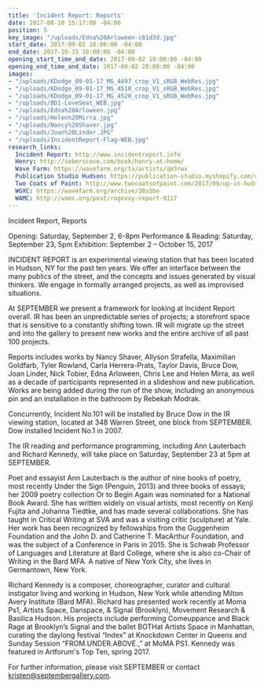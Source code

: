 ```yaml
---
title: 'Incident Report: Reports'
date: 2017-08-10 15:17:00 -04:00
position: 5
key_image: "/uploads/Edna%20Arloween-c81d3d.jpg"
start_date: 2017-09-02 18:00:00 -04:00
end_date: 2017-10-15 18:00:00 -04:00
opening_start_time_and_date: 2017-09-02 18:00:00 -04:00
opening_end_time_and_date: 2017-09-02 20:00:00 -04:00
images:
- "/uploads/KDodge_09-01-17_MG_4497_crop_V1_sRGB_WebRes.jpg"
- "/uploads/KDodge_09-01-17_MG_4510_crop_V1_sRGB_WebRes.jpg"
- "/uploads/KDodge_09-01-17_MG_4520_crop_V1_sRGB_WebRes.jpg"
- "/uploads/BD1-LoveSeat_WEB.jpg"
- "/uploads/Edna%20Arloween.jpg"
- "/uploads/Helen%20Mirra.jpg"
- "/uploads/Nancy%20Shaver.jpg"
- "/uploads/Joan%20Linder.JPG"
- "/uploads/IncidentReport-Flag-WEB.jpg"
research_links:
  Incident Report: http://www.incidentreport.info
  Henry: http://soberscove.com/book/henry-at-home/
  Wave Farm: https://wavefarm.org/ta/artists/qm3rwx
  Publication Studio Hudson: https://publication-studio.myshopify.com/collections/pilot-editions/products/incident-report-no-1-100
  Two Coats of Paint: http://www.twocoatsofpaint.com/2017/09/up-in-hudson-with-suzanne-joelson.html?utm_source=MadMimi&utm_medium=email&utm_content=Seattle+Sunday%3A+post-internet+painting%2C+Calvin+Ross+Carl%2C+Cable+Griffith%2C+fantastic+utopias%2C+more&utm_campaign=20170917_m141480744_September+17%2C+2017&utm_term=Gallery+crawl+in+Hudson
  WGXC: https://wavefarm.org/archive/38s5be
  WAMC: http://wamc.org/post/rogovoy-report-9117
---
```


Incident Report, Reports

Opening: Saturday, September 2, 6-8pm
Performance & Reading: Saturday, September 23, 5pm
Exhibition: September 2 – October 15, 2017

INCIDENT REPORT is an experimental viewing station that has been located in Hudson, NY for the past ten years. We offer an interface between the many publics of the street, and the concepts and issues generated by visual thinkers. We engage in formally arranged projects, as well as improvised situations. 

At SEPTEMBER we present a framework for looking at Incident Report overall. IR has been an unpredictable series of projects; a storefront space that is sensitive to a constantly shifting town. IR will migrate up the street and into the gallery to present new works and the entire archive of all past 100 projects. 

Reports includes works by Nancy Shaver, Allyson Strafella, Maximilian Goldfarb, Tyler Rowland, Carla Herrera-Prats, Taylor Davis, Bruce Dow, Joan Linder, Nick Tobier, Edna Arloween, Chris Lee and Helen Mirra, as well as a decade of participants represented in a slideshow and new publication. Works are being added during the run of the show, including an anonymous pin and an installation in the bathroom by Rebekah Modrak.

Concurrently, Incident No.101 will be installed by Bruce Dow in the IR viewing station, located at 348 Warren Street, one block from SEPTEMBER. Dow installed Incident No.1 in 2007. 

The IR reading and performance programming, including Ann Lauterbach and Richard Kennedy, will take place on Saturday, September 23 at 5pm at SEPTEMBER. 

Poet and essayist Ann Lauterbach is the author of nine books of poetry, most recently Under the Sign (Penguin, 2013) and three books of essays; her 2009 poetry collection Or to Begin Again was nominated for a National Book Award. She has written widely on visual artists, most recently on Kenji Fujita and Johanna Tiedtke,  and has made several collaborations. She has taught in Critical Writing at SVA and was a visiting critic (sculpture) at Yale. Her work has been recognized by fellowships from the Guggenheim Foundation and the John D. and Catherine T. MacArthur Foundation, and was the subject of a Conference in Paris in 2015. She is Schwab Professor of Languages and Literature at Bard College, where she is also co-Chair of Writing in the Bard MFA. A native of New York City, she lives in Germantown, New York. 

Richard Kennedy is a composer, choreographer, curator and cultural instigator living and working in Hudson, New York while attending Milton Avery Institute (Bard MFA). Richard has presented work recently at Moma Ps1, Artists Space, Danspace, & Signal (Brooklyn), Movement Research & Basilica Hudson. His projects include performing Comeuppance and Black Rage at Brooklyn’s Signal and the ballet BOTHat Artists Space in Manhattan, curating the daylong festival “Index” at Knockdown Center in Queens and Sunday Session  “FROM.UNDER.ABOVE.,” at MoMA PS1. Kennedy was featured in Artforum's Top Ten, spring 2017.

For further information, please visit SEPTEMBER or contact kristen@septembergallery.com.
